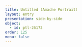 ```yaml
---
title: Untitled (Amache Portrait)
layout: entry
presentation: side-by-side
object:
  - id: ptl-26172
order: 125
menu: false
---
```







